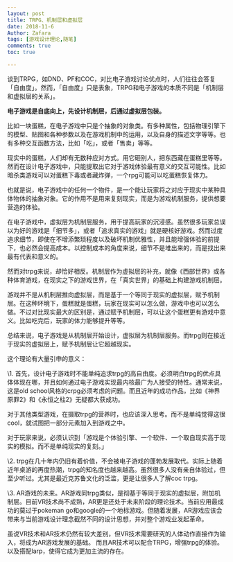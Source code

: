 ```yaml
---
layout: post
title: TRPG、机制层和虚拟层
date: 2018-11-6
Author: Zafara
tags: [游戏设计理论,随笔]
comments: true
toc: true

---
```


谈到TRPG，如DND、PF和COC，对比电子游戏讨论优点时，人们往往会答复「自由度」。然而，「自由度」只是表象，TRPG和电子游戏的本质不同是「机制层和虚拟层的关系」。

  **电子游戏是自底向上，先设计机制层，后通过虚拟层包装。**

  比如一块蛋糕，在电子游戏中只是个抽象的对象类。有多种属性，包括物理引擎下的模型、贴图和各种参数以及在游戏机制中的运用，以及自身的描述文字等等。也有多种交互函数方法，比如「吃」，或者「售卖」等等。

  现实中的蛋糕，人们却有无数种应对方式。用它砸别人，把东西藏在蛋糕里等等。然而在设计电子游戏中，只能提取出它对于游戏体验最有意义的交互可能性。比如暗杀类游戏可以对蛋糕下毒或者藏炸弹，一个rpg可能可以吃蛋糕恢复体力。

  也就是说，电子游戏中的任何一个物件，是一个能让玩家将之对应于现实中某种具体物体的抽象对象。它的作用不是用来复刻现实，而是为游戏机制服务，提供想要营造的体验。

  在电子游戏中，虚拟层为机制层服务，用于提高玩家的沉浸感。虽然很多玩家总误以为好的游戏是「细节多」，或者「追求真实的游戏」就是硬核好游戏。然而过度追求细节，即使在不增添繁琐程度以及破坏机制优雅性，并且能增强体验的前提下，也必然会提高成本。以控制成本的角度来说，细节不是堆出来的，而是找出来最有代表和意义的。

  然而对trpg来说，却恰好相反。机制层作为虚拟层的补充，就像《西部世界》或各种体育游戏，在现实之下的游戏世界，在「真实世界」的基础上构建游戏机制层。

  游戏并不是从机制层推向虚拟层，而是基于一个等同于现实的虚拟层，赋予机制层。在这种环境下，蛋糕就是蛋糕，玩家在现实可以怎么做，游戏中也可以怎么做。不过对比现实最大的区别是，通过赋予机制层，可以让这个蛋糕更有游戏中意义。比如吃完后，玩家的体力能够提升等等。

  总结来说，电子游戏是从机制层开始设计，虚拟层为机制层服务。而trpg则在接近于现实的虚拟层上，赋予机制层让它超越现实。

  这个理论有大量引申的意义：

\1. 首先，设计电子游戏时不能单纯追求trpg的高自由度。必须明白trpg的优点具体体现在哪，并且如何通过电子游戏实现最内核最广为人接受的特性。通常来说，这是old school风格的crpg必须考虑的问题。而且近年的成功作品，比如《神界原罪2》和《永恒之柱2》无疑都大获成功。
       
对于其他类型游戏，在摄取trpg的营养时，也应该深入思考。而不是单纯觉得这很cool，就试图把一部分元素加入到游戏之中。
         
对于玩家来说，必须认识到「游戏是个体验引擎、一个软件、一个取自现实高于现实的模拟。而不是单纯现实的复刻。」
         
\2. trpg在几十年内仍旧有着价值，不会被电子游戏的蓬勃发展取代。实际上随着近年桌游的再度热潮，trpg的知名度也越来越高。虽然很多人没有亲自体验过，但至少听过。尤其是最近克苏鲁文化的泛滥，更是让很多人了解coc trpg。

\3. AR游戏的未来。AR游戏同trpg类似，是彻基于等同于现实的虚拟层，附加机制层。目前VR技术尚不成熟，AR更是还处于未来阶段的理论技术。当前应用最成功的莫过于pokeman go和google的一个地标游戏。但随着发展，AR游戏应该会带来与当前游戏设计理念截然不同的设计思想，并对整个游戏业发起革命。

虽说VR技术和AR技术仍然有较大差别，但VR技术需要研究的人体动作直接作为输入，将成为AR游戏发展的基础。 而且AR技术可以配合TRPG，增强trpg的体验。以及搭配larp，使得它成为更加主流的存在。
